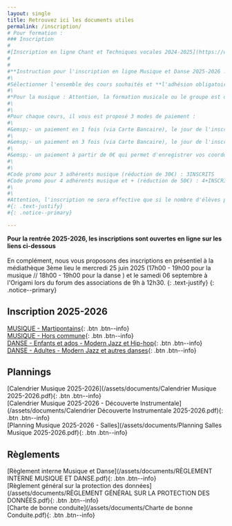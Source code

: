 ```yaml
---
layout: single
title: Retrouvez ici les documents utiles
permalink: /inscription/
# Pour formation :
### Inscription
#
#[Inscription en ligne Chant et Techniques vocales 2024-2025](https://www.helloasso.com/associations/association-musique-et-danse-de-pont-saint-martin/adhesions/inscription-chant-2024-2025-martipontains){: .btn .btn--info}
#
#
#**Instruction pour l'inscription en ligne Musique et Danse 2025-2026 :**
#\
#Sélectionner l'ensemble des cours souhaités et **l'adhésion obligatoire par famille** à Association Musique et Danse de 16€.
#\
#*Pour la musique : Attention, la formation musicale ou le groupe est obligatoire entre 7 ans et 15 ans.*
#\
#\
#Pour chaque cours, il vous est proposé 3 modes de paiement :
#\
#&emsp;- un paiement en 1 fois (via Carte Bancaire), le jour de l'inscription en ligne.
#\
#&emsp;- un paiement en 3 fois (via Carte Bancaire), le jour de l'inscription en ligne, le 10 octobre et le 10 novembre.
#\
#&emsp;- un paiement à partir de 0€ qui permet d'enregistrer vos coordonnées. Le solde sera à régler lors des permanences de réinscription (mercredi 25 juin de 17h00 à 19h00 au 3ième Lieu) (Forum des associations samedi 7 septembre de 10h00 à 12h00 à l'Origami). En choisissant ce mode d'inscription, vous pourrez utiliser le mode de paiement de votre choix lors des permanences (chèque, espèces, chèques vacances).
#\
#\
#Code promo pour 3 adhérents musique (réduction de 30€) : 3INSCRITS
#Code promo pour 4 adhérents musique et + (réduction de 50€) : 4+INSCRITS
#\
#\
#Attention, l'inscription ne sera effective que si le nombre d'élèves par cours est suffisant et dans la limite du nombre de places disponibles sur chaque créneau. Par ailleurs, elle ne sera définitive qu'une fois le règlement intégral de la cotisation et des frais d'inscription réceptionnés par l'association.
#{: .text-justify}
#{: .notice--primary}

---
```


**Pour la rentrée 2025-2026, les inscriptions sont ouvertes en ligne sur les liens ci-dessous**
\
\
En complément, nous vous proposons des inscriptions en présentiel à la médiathèque 3ème lieu le mercredi 25 juin 2025 (17h00 - 19h00 pour la musique // 18h00 - 19h00 pour la danse ) et le samedi 06 septembre à l'Origami lors du forum des associations de 9h à 12h30. 
{: .text-justify}
{: .notice--primary}

## Inscription 2025-2026

[MUSIQUE - Martipontains](https://www.helloasso.com/associations/association-musique-et-danse-de-pont-saint-martin/adhesions/inscription-musique-2025-2026-martipontains){: .btn .btn--info}
\
[MUSIQUE - Hors commune](https://www.helloasso.com/associations/association-musique-et-danse-de-pont-saint-martin/adhesions/inscription-musique-2025-2026-hors-commune){: .btn .btn--info}
\
[DANSE - Enfants et ados - Modern Jazz et Hip-hop](https://www.helloasso.com/associations/association-musique-et-danse-de-pont-saint-martin/adhesions/inscriptions-danse-2025-2026-enfants-et-ados){: .btn .btn--info}
\
[DANSE - Adultes - Modern Jazz et autres danses](https://www.helloasso.com/associations/association-musique-et-danse-de-pont-saint-martin/adhesions/inscriptions-danse-2025-2026-danse-adultes){: .btn .btn--info}


## Plannings

[Calendrier Musique 2025-2026](/assets/documents/Calendrier Musique 2025-2026.pdf){: .btn .btn--info}
\
[Calendrier Musique 2025-2026 - Découverte Instrumentale](/assets/documents/Calendrier Découverte Instrumentale 2025-2026.pdf){: .btn .btn--info}
\
[Planning Musique 2025-2026 - Salles](/assets/documents/Planning Salles Musique 2025-2026.pdf){: .btn .btn--info}

## Règlements

[Règlement interne Musique et Danse](/assets/documents/RÈGLEMENT INTERNE MUSIQUE ET DANSE.pdf){: .btn .btn--info}
\
[Règlement général sur la protection des données](/assets/documents/RÈGLEMENT GÉNÉRAL SUR LA PROTECTION DES DONNÉES.pdf){: .btn .btn--info}
\
[Charte de bonne conduite](/assets/documents/Charte de bonne Conduite.pdf){: .btn .btn--info}